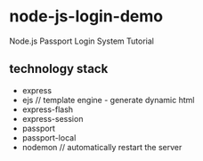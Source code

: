 # node-js-login-demo
Node.js Passport Login System Tutorial

## technology stack

* express
* ejs // template engine - generate dynamic html
* express-flash
* express-session
* passport
* passport-local
* nodemon // automatically restart the server

